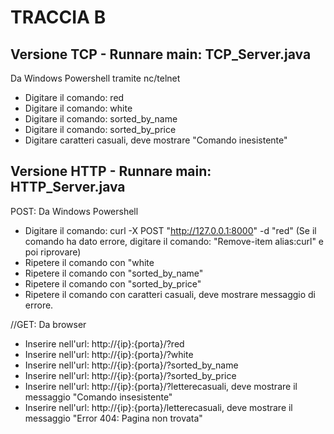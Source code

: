 # TRACCIA B
## Versione TCP - Runnare main: TCP_Server.java
Da Windows Powershell tramite nc/telnet
- Digitare il comando: red
- Digitare il comando: white
- Digitare il comando: sorted_by_name
- Digitare il comando: sorted_by_price
- Digitare caratteri casuali, deve mostrare "Comando inesistente"

## Versione HTTP - Runnare main: HTTP_Server.java

POST:
Da Windows Powershell
- Digitare il comando: curl -X POST "http://127.0.0.1:8000" -d "red" (Se il comando ha dato errore, digitare il comando: "Remove-item alias:curl" e poi riprovare)
- Ripetere il comando con "white
- Ripetere il comando con "sorted_by_name"
- Ripetere il comando con "sorted_by_price"
- Ripetere il comando con caratteri casuali, deve mostrare messaggio di errore.

//GET:
Da browser
- Inserire nell'url: http://{ip}:{porta}/?red
- Inserire nell'url: http://{ip}:{porta}/?white
- Inserire nell'url: http://{ip}:{porta}/?sorted_by_name
- Inserire nell'url: http://{ip}:{porta}/?sorted_by_price
- Inserire nell'url: http://{ip}:{porta}/?letterecasuali, deve mostrare il messaggio "Comando insesistente"
- Inserire nell'url: http://{ip}:{porta}/letterecasuali, deve mostrare il messaggio "Error 404: Pagina non trovata"
